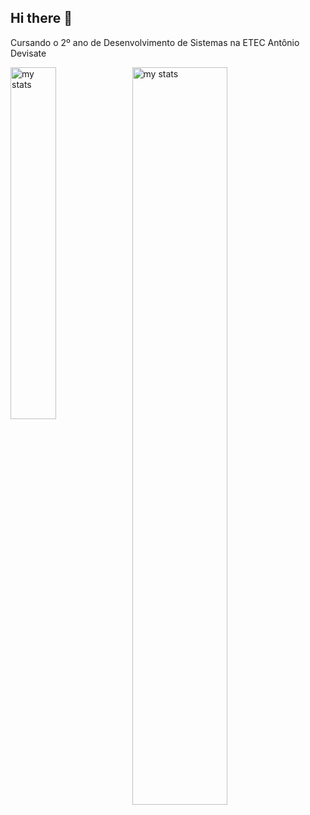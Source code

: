 ## Hi there 👋

Cursando o 2º ano de Desenvolvimento de Sistemas na ETEC Antônio Devisate

<img alt="my stats" align="left" width="38%" src="https://github-readme-stats.vercel.app/api/top-langs/?username=felipemiura1794&layout=donut&theme=dracula&count_private=true&hide=Hack"/>
  
<img alt="my stats" align="left" width="55%" src="https://github-readme-stats.vercel.app/api?username=felipemiura1794&layout=compact&show_icons=true&theme=dracula&count_private=true"/>
